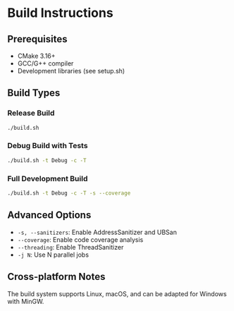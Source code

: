 # Build Instructions

## Prerequisites

- CMake 3.16+
- GCC/G++ compiler
- Development libraries (see setup.sh)

## Build Types

### Release Build
```bash
./build.sh
```

### Debug Build with Tests
```bash
./build.sh -t Debug -c -T
```

### Full Development Build
```bash
./build.sh -t Debug -c -T -s --coverage
```

## Advanced Options

- `-s, --sanitizers`: Enable AddressSanitizer and UBSan
- `--coverage`: Enable code coverage analysis
- `--threading`: Enable ThreadSanitizer
- `-j N`: Use N parallel jobs

## Cross-platform Notes

The build system supports Linux, macOS, and can be adapted for Windows with MinGW.
